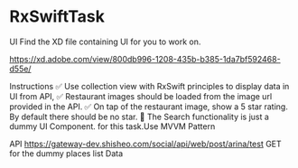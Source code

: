 # RxSwiftTask

UI
Find the XD file containing UI for you to work on. 

https://xd.adobe.com/view/800db996-1208-435b-b385-1da7bf592468-d55e/


Instructions 
✅ Use collection view with RxSwift principles to display data in UI from API,
✅ Restaurant images should be loaded from the image url provided in the API.
✅ On tap of the restaurant image,  show a 5 star rating. By default there should be no star.
📌 The Search functionality is just a dummy UI Component.  for this task.Use MVVM Pattern

API 
https://gateway-dev.shisheo.com/social/api/web/post/arina/test  GET for the dummy places list Data
